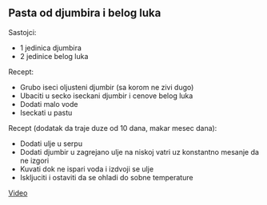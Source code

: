 Pasta od djumbira i belog luka
------------------------------

Sastojci:
 * 1 jedinica djumbira
 * 2 jedinice belog luka

Recept:
 * Grubo iseci oljusteni djumbir (sa korom ne zivi dugo)
 * Ubaciti u secko iseckani djumbir i cenove belog luka
 * Dodati malo vode
 * Iseckati u pastu

Recept (dodatak da traje duze od 10 dana, makar mesec dana):
 * Dodati ulje u serpu
 * Dodati djumbir u zagrejano ulje na niskoj vatri uz konstantno mesanje da ne izgori
 * Kuvati dok ne ispari voda i izdvoji se ulje
 * Iskljuciti i ostaviti da se ohladi do sobne temperature

[Video](https://youtu.be/PlmcZUAjTX4)
